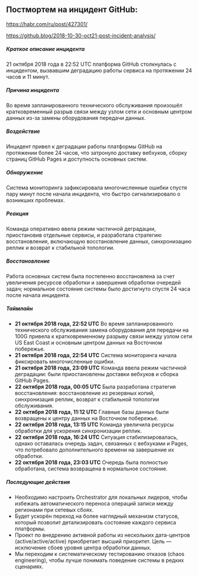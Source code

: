 ## Постмортем на инцидент GitHub:
https://habr.com/ru/post/427301/

https://github.blog/2018-10-30-oct21-post-incident-analysis/

##### Краткое описание инцидента
21 октября 2018 года в 22:52 UTC платформа GitHub столкнулась с инцидентом, вызвавшим деградацию работы сервиса на протяжении 24 часов и 11 минут.
##### Причина инцидента
Во время запланированного технического обслуживания произошёл кратковременный разрыв связи между узлом сети и основным центром данных из-за замены оборудования передачи данных.
##### Воздействие
Инцидент привел к деградации работы платформы GitHub на протяжении более 24 часов, что затронуло доставку вебхуков, сборку страниц GitHub Pages и доступность основных систем.
##### Обнаружение
Система мониторинга зафиксировала многочисленные ошибки спустя пару минут после начала инцидента, что быстро сигнализировало о возникших проблемах.
##### Реакция
Команда оперативно ввела режим частичной деградации, приостановив отдельные сервисы, и разработала стратегию восстановления, включающую восстановление данных, синхронизацию реплик и возврат к стабильной топологии.
##### Восстановление
Работа основных систем была постепенно восстановлена за счет увеличения ресурсов обработки и завершения обработки очередей задач; нормальное состояние системы было достигнуто спустя 24 часа после начала инцидента.
##### Таймлайн
- **21 октября 2018 года, 22:52 UTC** Во время запланированного технического обслуживания замена оборудования для передачи на 100G привела к кратковременному разрыву связи между узлом сети US East Coast и основным центром данных на Восточном побережье.
- **21 октября 2018 года, 22:54 UTC** Система мониторинга начала фиксировать многочисленные ошибки.
- **21 октября 2018 года, 23:09 UTC** Команда ввела режим частичной деградации: были приостановлены доставки вебхуков и сборка GitHub Pages.
- **22 октября 2018 года, 00:05 UTC** Была разработана стратегия восстановления: восстановление из резервных копий, синхронизация реплик, возврат к стабильной топологии обслуживания.
- **22 октября 2018 года, 11:12 UTC** Главные базы данных были возвращены к центру данных на Восточном побережье.
- **22 октября 2018 года, 13:15 UTC** Команда увеличила ресурсы обработки для ускорения синхронизации реплик.
- **22 октября 2018 года, 16:24 UTC** Ситуация стабилизировалась, однако оставалась очередь задач, связанных с вебхуками и Pages, что потребовало дополнительного времени на завершение их обработки.
- **22 октября 2018 года, 23:03 UTC** Очередь была полностью обработана, система возвращена в нормальное состояние.
##### Последующие действия
- Необходимо настроить Orchestrator для локальных лидеров, чтобы избежать автоматического переноса операций записи между регионами при сетевых сбоях.
- Будет ускорён переход на более наглядный механизм статусов, который позволит детализировать состояние каждого сервиса платформы.
- Проект по внедрению активной работы из нескольких дата-центров (active/active/active) приобретает высший приоритет. Цель — исключение сбоев уровня центра обработки данных.
- Мы переходим к систематическому тестированию отказов (chaos engineering), чтобы лучше понимать поведение системы в редких сценариях.
